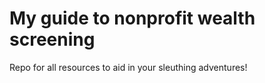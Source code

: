 # My guide to nonprofit wealth screening
Repo for all resources to aid in your sleuthing adventures!
